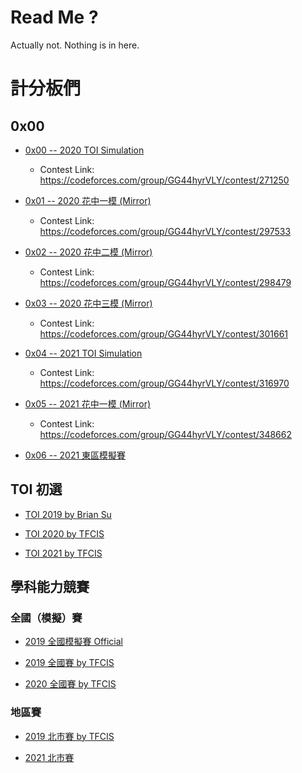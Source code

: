 # Read Me ?

Actually not. Nothing is in here.

# 計分板們

## 0x00

- [0x00 -- 2020 TOI Simulation](https://sorahisa.github.io/OI/DumpedRanks/0x00/ranking/Ranking.html)
  - Contest Link: https://codeforces.com/group/GG44hyrVLY/contest/271250

- [0x01 -- 2020 花中一模 (Mirror)](https://sorahisa.github.io/OI/DumpedRanks/0x01/ranking/Ranking.html)
  - Contest Link: https://codeforces.com/group/GG44hyrVLY/contest/297533

- [0x02 -- 2020 花中二模 (Mirror)](https://sorahisa.github.io/OI/DumpedRanks/0x02/ranking/Ranking.html)
  - Contest Link: https://codeforces.com/group/GG44hyrVLY/contest/298479

- [0x03 -- 2020 花中三模 (Mirror)](https://sorahisa.github.io/OI/DumpedRanks/0x03/ranking/Ranking.html)
  - Contest Link: https://codeforces.com/group/GG44hyrVLY/contest/301661

- [0x04 -- 2021 TOI Simulation](https://sorahisa.github.io/OI/DumpedRanks/0x04/ranking/Ranking.html)
  - Contest Link: https://codeforces.com/group/GG44hyrVLY/contest/316970

- [0x05 -- 2021 花中一模 (Mirror)](https://sorahisa.github.io/OI/DumpedRanks/0x05/ranking/Ranking.html)
  - Contest Link: https://codeforces.com/group/GG44hyrVLY/contest/348662

- [0x06 -- 2021 東區模擬賽](https://sorahisa.github.io/OI/DumpedRanks/0x06/ranking/Ranking.html)

## TOI 初選

- [TOI 2019 by Brian Su](https://toi2019-ranking.brian.su/)

- [TOI 2020 by TFCIS](https://cms.tfcis.org/dumprank/rank/toi2020/)

- [TOI 2021 by TFCIS](https://cms.tfcis.org/dumprank/rank/toi2021/)

## 學科能力競賽

### 全國（模擬）賽

- [2019 全國模擬賽 Official](https://pre-nhspc2019.brian.su/ranking/)

- [2019 全國賽 by TFCIS](https://cms.tfcis.org/dumprank/rank/rank25/)

- [2020 全國賽 by TFCIS](https://cms.tfcis.org/dumprank/rank/rank133/)

### 地區賽

- [2019 北市賽 by TFCIS](https://cms.tfcis.org/dumprank/rank/rank18/)

- [2021 北市賽](https://sorahisa.github.io/OI/DumpedRanks/nhspc2021_tpe/ranking/Ranking.html)


